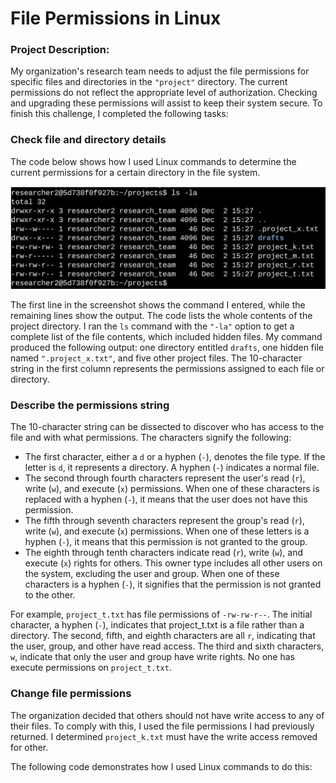 # File Permissions in Linux

### Project Description:

My organization's research team needs to adjust the file permissions for specific files and directories in the `"project"` directory.  The current permissions do not reflect the appropriate level of authorization.  Checking and upgrading these permissions will assist to keep their system secure.  To finish this challenge, I completed the following tasks:

### Check file and directory details

The code below shows how I used Linux commands to determine the current permissions for a certain directory in the file system.

![image alt](https://github.com/mruiz4241/mruiz4241/blob/86832b390e8c2354bde768e0e86a11bba72f33bb/Screenshot%201.png)

The first line in the screenshot shows the command I entered, while the remaining lines show the output.  The code lists the whole contents of the project directory.  I ran the `ls` command with the `"-la"` option to get a complete list of the file contents, which included hidden files.  My command produced the following output: one directory entitled `drafts`, one hidden file named `".project_x.txt"`, and five other project files.  The 10-character string in the first column represents the permissions assigned to each file or directory.

### Describe the permissions string

The 10-character string can be dissected to discover who has access to the file and with what permissions.  The characters signify the following:

* The first character, either a `d` or a hyphen (`-`), denotes the file type.  If the letter is `d`, it represents a directory.  A hyphen (`-`) indicates a normal file.
* The second through fourth characters represent the user's read (`r`), write (`w`), and execute (`x`) permissions.  When one of these characters is replaced with a hyphen (`-`), it means that the user does not have this permission.
* The fifth through seventh characters represent the group's read (`r`), write (`w`), and execute (`x`) permissions.  When one of these letters is a hyphen (`-`), it means that this permission is not granted to the group.
* The eighth through tenth characters indicate read (`r`), write (`w`), and execute (`x`) rights for others.  This owner type includes all other users on the system, excluding the user and group.  When one of these characters is a hyphen (`-`), it signifies that the permission is not granted to the other.

For example, `project_t.txt` has file permissions of `-rw-rw-r--`.  The initial character, a hyphen (`-`), indicates that project_t.txt is a file rather than a directory.  The second, fifth, and eighth characters are all `r`, indicating that the user, group, and other have read access.  The third and sixth characters, `w`, indicate that only the user and group have write rights.  No one has execute permissions on `project_t.txt`.

### Change file permissions

The organization decided that others should not have write access to any of their files.  To comply with this, I used the file permissions I had previously returned.  I determined `project_k.txt` must have the write access removed for other.

The following code demonstrates how I used Linux commands to do this:

